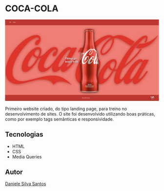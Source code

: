 # COCA-COLA
![](./img/coca.web.png)

Primeiro website criado, do tipo landing page, para treino no desenvolvimento de sites.
O site foi desenvolvido utilizando boas práticas, como por exemplo tags semânticas e responsividade.

## Tecnologias
* HTML
* CSS
* Media Queries

## Autor
[Daniele Silva Santos](<https://www.linkedin.com/in/daniellesillva/>)